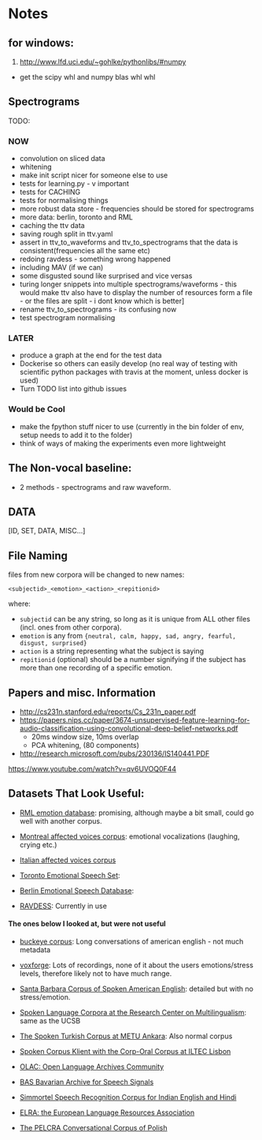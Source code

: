 # Notes

## for windows:
1. http://www.lfd.uci.edu/~gohlke/pythonlibs/#numpy
*  get the scipy whl and numpy blas whl whl

## Spectrograms


TODO:

### NOW
* convolution on sliced data
* whitening
* make init script nicer for someone else to use
* tests for learning.py - v important
* tests for CACHING
* tests for normalising things
* more robust data store - frequencies should be stored for spectrograms
* more data: berlin, toronto and RML
* caching the ttv data
* saving rough split in ttv.yaml
* assert in ttv_to_waveforms and ttv_to_spectrograms that the data is consistent(frequencies all the same etc)
* redoing ravdess - something wrong happened
* including MAV (if we can)
* some disgusted sound like surprised and vice versas
* turing longer snippets into multiple spectrograms/waveforms - this would make ttv also have to display the number of resources form a file - or the files are split - i dont know which is better]
* rename ttv_to_spectrograms - its confusing now
* test spectrogram normalising

### LATER
* produce a graph at the end for the test data
* Dockerise so others can easily develop (no real way of testing with scientific python packages with travis at the moment, unless docker is used)
* Turn TODO list into github issues

### Would be Cool
* make the fpython stuff nicer to use (currently in the bin folder of env, setup needs to add it to the folder)
* think of ways of making the experiments even more lightweight


## The Non-vocal baseline:
* 2 methods - spectrograms and raw waveform.


## DATA

[ID, SET, DATA, MISC...]

##  File Naming

files from new corpora will be changed to new names:

```
<subjectid>_<emotion>_<action>_<repitionid>

```
where:
* `subjectid` can be any string, so long as it is unique from ALL other files (incl. ones from other corpora).
* `emotion` is any from `{neutral, calm, happy, sad, angry, fearful, disgust, surprised}`
* `action` is a string representing what the subject is saying
* `repitionid` (optional) should be a number signifying if the subject has more than one recording of a specific emotion.


## Papers and misc. Information
* http://cs231n.stanford.edu/reports/Cs_231n_paper.pdf
* https://papers.nips.cc/paper/3674-unsupervised-feature-learning-for-audio-classification-using-convolutional-deep-belief-networks.pdf
  * 20ms window size, 10ms overlap
  * PCA whitening, (80 components)
* http://research.microsoft.com/pubs/230136/IS140441.PDF


https://www.youtube.com/watch?v=qv6UVOQ0F44

## Datasets That Look Useful:

* [RML emotion database](http://www.rml.ryerson.ca/rml-emotion-database.html): promising, although maybe a bit small, could go well with another corpus.

* [Montreal affected voices corpus](http://www.ncbi.nlm.nih.gov/pubmed/18522064): emotional vocalizations (laughing, crying etc.)

* [Italian affected voices corpus](http://www.lrec-conf.org/proceedings/lrec2014/pdf/591_Paper.pdf)

* [Toronto Emotional Speech Set](https://tspace.library.utoronto.ca/handle/1807/24487/browse?type=title&submit_browse=Title):

* [Berlin Emotional Speech Database](http://emotion-research.net/Members/AstridPaeschke/EmoDB):

* [RAVDESS](http://smartlaboratory.org/ravdess/): Currently in use

#### The ones below I looked at, but were not useful

* [buckeye corpus](http://buckeyecorpus.osu.edu/): Long conversations of
american english - not much metadata

* [voxforge](http://www.voxforge.org/): Lots of recordings, none of it about
the users emotions/stress levels, therefore likely not to have much range.

*   [Santa Barbara Corpus of Spoken American
English](http://www.linguistics.ucsb.edu/research/santa-barbara-corpus):
detailed but with no stress/emotion.

*   [Spoken Language Corpora at the Research Center on
Multilingualism](http://www.corpora.uni-hamburg.de/sfb538/en_overview.html):
same as the UCSB

*   [The Spoken Turkish Corpus at METU Ankara](http://std.metu.edu.tr/en/): Also normal corpus

*   [Spoken Corpus Klient with the Corp-Oral Corpus at ILTEC
Lisbon](http://www.iltec.pt/spock/)

*   [OLAC: Open Language Archives
Community](http://www.language-archives.org/)

*   [BAS Bavarian Archive for Speech
Signals](http://www.phonetik.uni-muenchen.de/Bas/BasHomeeng.html)

*   [Simmortel Speech Recognition Corpus for Indian English and
Hindi](http://www.simmortel.com/speech-recognition-corpus/)

*   [ELRA: the European Language Resources Association](http://www.elra.info/)

*   [The PELCRA Conversational Corpus of Polish](http://spokes.clarin-pl.eu/)
